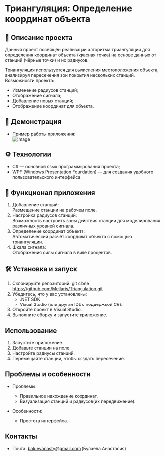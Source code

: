 # Триангуляция: Определение координат объекта

## 📖 Описание проекта
Данный проект посвящён реализации алгоритма триангуляции для определения координат объекта (красная точка) на основе данных от станций (чёрные точки) и их радиусов. 

Триангуляция используется для вычисления местоположения объекта, анализируя пересечения зон покрытия нескольких станций.  
Возможности проекта:
- Изменение радиусов станций;
- Отображение сигнала;
- Добавление новых станций;
- Отображение координат для объекта.

## 🎥 Демонстрация
- Пример работы приложения:  
  ![image](https://github.com/user-attachments/assets/95462ae7-f4d4-4c07-b451-bf42d0cdc599)

## ⚙️ Технологии
- C# — основной язык программирования проекта;
- WPF (Windows Presentation Foundation) — для создания удобного пользовательского интерфейса.

## 🚀 Функционал приложения
1. Добавление станций:  
   Размещение станции на рабочем поле.  
2. Настройка радиусов станций:  
   Возможность настроить зоны действия станции для моделирования различных уровней сигнала.  
3. Определение координат объекта:  
   Автоматический расчёт координат объекта с помощью триангуляции.  
4. Шкала сигнала:  
   Отображения силы сигнала в виде процентов.   

## 🛠 Установка и запуск
1. Склонируйте репозиторий:
   git clone https://github.com/Mellaris/Triangulation.git
2. Убедитесь, что у вас установлены:
   - .NET SDK
   - Visual Studio (или другая IDE с поддержкой C#).
3. Откройте проект в Visual Studio.  
4. Выполните сборку и запустите приложение.

## Использование

1. Запустите приложение.  
2. Добавьте станции на поле.  
3. Настройте радиусы станций.
4. Перемещайте станции, чтобы создать пересечение.

## Проблемы и особенности

- Проблемы:  
  - Правильное нахождение координат.  
  - Визуализация станций и радиусов(их передвижение).  

- Особенности:  
  - Простота интерфейса.
  
## Контакты 
- Почта: baluevanasty@gmail.com (Булаева Анастасия)

